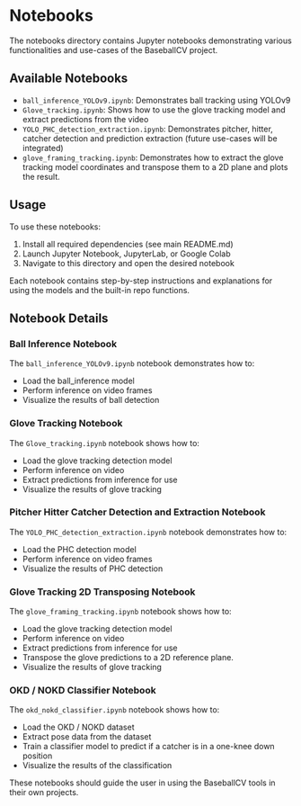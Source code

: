 # Notebooks

The notebooks directory contains Jupyter notebooks demonstrating various functionalities and use-cases of the BaseballCV project.

## Available Notebooks

- `ball_inference_YOLOv9.ipynb`: Demonstrates ball tracking using YOLOv9
- `Glove_tracking.ipynb`: Shows how to use the glove tracking model and extract predictions from the video
- `YOLO_PHC_detection_extraction.ipynb`: Demonstrates pitcher, hitter, catcher detection and prediction extraction (future use-cases will be integrated)
- `glove_framing_tracking.ipynb`: Demonstrates how to extract the glove tracking model coordinates and transpose them to a 2D plane and plots the result.

## Usage

To use these notebooks:

1. Install all required dependencies (see main README.md)
2. Launch Jupyter Notebook, JupyterLab, or Google Colab
3. Navigate to this directory and open the desired notebook

Each notebook contains step-by-step instructions and explanations for using the models and the built-in repo functions.

## Notebook Details

### Ball Inference Notebook

The `ball_inference_YOLOv9.ipynb` notebook demonstrates how to:
- Load the ball_inference model
- Perform inference on video frames
- Visualize the results of ball detection

### Glove Tracking Notebook

The `Glove_tracking.ipynb` notebook shows how to:
- Load the glove tracking detection model
- Perform inference on video
- Extract predictions from inference for use
- Visualize the results of glove tracking

### Pitcher Hitter Catcher Detection and Extraction Notebook

The `YOLO_PHC_detection_extraction.ipynb` notebook demonstrates how to:
- Load the PHC detection model
- Perform inference on video frames
- Visualize the results of PHC detection

### Glove Tracking 2D Transposing Notebook

The `glove_framing_tracking.ipynb` notebook shows how to:
- Load the glove tracking detection model
- Perform inference on video
- Extract predictions from inference for use
- Transpose the glove predictions to a 2D reference plane.
- Visualize the results of glove tracking

### OKD / NOKD Classifier Notebook

The `okd_nokd_classifier.ipynb` notebook shows how to:
- Load the OKD / NOKD dataset
- Extract pose data from the dataset
- Train a classifier model to predict if a catcher is in a one-knee down position
- Visualize the results of the classification

These notebooks should guide the user in using the BaseballCV tools in their own projects.
